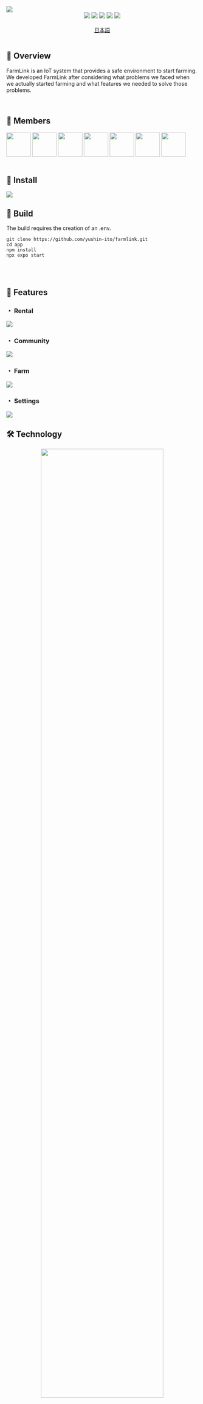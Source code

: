<img src="https://github.com/yushin-ito/farmlink/assets/75526539/4223d233-95f3-4d54-8424-b5f6d42c176a" >

<div align="center">
  <img src="https://img.shields.io/badge/version-1.0.0-red.svg">
  <img src="https://img.shields.io/badge/platform-ios%20|%20android-orange.svg">
  <img src="https://img.shields.io/github/stars/yushin-ito/farmlink?color=yellow">
  <img src="https://img.shields.io/github/commit-activity/t/yushin-ito/farmlink">
  <img src="https://img.shields.io/badge/license-MIT-green">
</div>

<br>

<div align="center">
  <a href="https://github.com/yushin-ito/farmlink/blob/main/README.ja.md">日本語<a>
</div>

<br>

<h2>📝 Overview</h2>
<P>FarmLink is an IoT system that provides a safe environment to start farming. We developed FarmLink after considering what problems we faced when we actually started farming and what features we needed to solve those problems.</p>

<br>

<h2>👀 Members</h2>
<a href="https://github.com/yushin-ito"><img  src="https://avatars.githubusercontent.com/u/75526539?s=48&v=4" width="64px"></a>
<a href="https://github.com/chibana-kit"><img src="https://avatars.githubusercontent.com/u/108317630?v=4" width="64px"></a>
<a href="https://github.com/r02i31"><img src="https://avatars.githubusercontent.com/u/108317588?v=4" width="64px"></a>
<a href="https://github.com/HipsMaro"><img src="https://avatars.githubusercontent.com/u/108317599?v=4" width="64px"></a>
<a href="https://github.com/ihsikawa"><img src="https://avatars.githubusercontent.com/u/108317813?v=4" width="64px"></a>
<a href="https://github.com/Keisuke373"><img src="https://avatars.githubusercontent.com/u/108318002?v=4" width="64px"></a>
<a href="https://github.com/rikuma77"><img src="https://avatars.githubusercontent.com/u/108317556?v=4" width="64px"></a>

<br>
<br>

<h2>📱 Install</h2>
<picture>
  <source media="(prefers-color-scheme: light)" srcset="https://github.com/yushin-ito/farmlink/assets/75526539/b265e496-c588-4617-a376-f4f78029b5b3">
  <source media="(prefers-color-scheme: dark)" srcset="https://github.com/yushin-ito/farmlink/assets/75526539/8bab7fab-f0e5-4dad-8e91-6738855590bb">
  <img src="https://github.com/yushin-ito/farmlink/assets/75526539/b265e496-c588-4617-a376-f4f78029b5b3">
</picture>

<br>

<h2>🔧 Build</h2>
<p>The build requires the creation of an .env.</p>
<pre><code>git clone https://github.com/yushin-ito/farmlink.git
cd app
npm install
npx expo start</code></pre>

<br>
<br>

<h2>🚀 Features</h2>
<h3>・ Rental</h3>
<picture>
  <source media="(prefers-color-scheme: light)" srcset="https://github.com/yushin-ito/farmlink/assets/75526539/ee65d4b8-4463-4433-8e1c-f97e1aaba354">
  <source media="(prefers-color-scheme: dark)" srcset="https://github.com/yushin-ito/farmlink/assets/75526539/6af59630-4ed3-4ecc-819a-74b5500ecf49">
  <img src="https://github.com/yushin-ito/farmlink/assets/75526539/ee65d4b8-4463-4433-8e1c-f97e1aaba354">
</picture>
<br>
<h3>・ Community</h3>
<picture>
  <source media="(prefers-color-scheme: light)" srcset="https://github.com/yushin-ito/farmlink/assets/75526539/4ea780b5-72ad-4fc3-a1e1-72f18a99bd33">
  <source media="(prefers-color-scheme: dark)" srcset="https://github.com/yushin-ito/farmlink/assets/75526539/dde2f50d-b591-4f28-a5b4-4b37cbdd254a">
  <img src="https://github.com/yushin-ito/farmlink/assets/75526539/4ea780b5-72ad-4fc3-a1e1-72f18a99bd33">
</picture>
<br>
<h3>・ Farm</h3>
<picture>
  <source media="(prefers-color-scheme: light)" srcset="https://github.com/yushin-ito/farmlink/assets/75526539/d1f3aca4-34f0-4bf8-9e95-8dd72defb67a">
  <source media="(prefers-color-scheme: dark)" srcset="https://github.com/yushin-ito/farmlink/assets/75526539/4ac46685-13c8-4165-a3c9-bc5f5a488975">
  <img src="https://github.com/yushin-ito/farmlink/assets/75526539/d1f3aca4-34f0-4bf8-9e95-8dd72defb67a">
</picture>
<br>
<h3>・ Settings</h3>
<picture>
  <source media="(prefers-color-scheme: light)" srcset="https://github.com/yushin-ito/farmlink/assets/75526539/8c421732-756a-4fd8-9cfc-70b96090edb0">
  <source media="(prefers-color-scheme: dark)" srcset="https://github.com/yushin-ito/farmlink/assets/75526539/8a8ab25a-0aa0-4ce5-a427-739b928440c1">
  <img src="https://github.com/yushin-ito/farmlink/assets/75526539/8c421732-756a-4fd8-9cfc-70b96090edb0">
</picture>

<br>

<h2>🛠️ Technology</h2>
<div align="center">
  <picture>
    <source media="(prefers-color-scheme: light)" srcset="https://github.com/yushin-ito/farmlink/assets/75526539/c75a5571-ca09-4200-b549-0a65cc8ab1a8">
    <source media="(prefers-color-scheme: dark)" srcset="https://github.com/yushin-ito/farmlink/assets/75526539/8d62bdb5-3e04-4306-9a1f-d49bd10787b5">
    <img src="https://github.com/yushin-ito/farmlink/assets/75526539/c75a5571-ca09-4200-b549-0a65cc8ab1a8" width="80%">
  </picture>
</div>

<br>

<h2>🌐 System</h2>
<div align="center">
  <picture>
    <source media="(prefers-color-scheme: light)" srcset="https://github.com/yushin-ito/farmlink/assets/75526539/eeeb3974-0ee6-4b34-8c74-d441644ab222">
    <source media="(prefers-color-scheme: dark)" srcset="https://github.com/yushin-ito/farmlink/assets/75526539/b8bd4f2a-d797-4b4e-82e2-f7ad2265266d">
    <img src="https://github.com/yushin-ito/farmlink/assets/75526539/eeeb3974-0ee6-4b34-8c74-d441644ab222" width="80%">
  </picture>
</div>

<br>

<h2>📊 ERD</h2>
<picture>
  <source media="(prefers-color-scheme: light)" srcset="https://github.com/yushin-ito/farmlink/assets/75526539/b1ee2622-bcdf-48ea-9ab0-e6bbd97f96df">
  <source media="(prefers-color-scheme: dark)" srcset="https://github.com/yushin-ito/farmlink/assets/75526539/505475dd-5043-40de-911b-8aefeddd3b9b">
  <img src="https://github.com/yushin-ito/farmlink/assets/75526539/b1ee2622-bcdf-48ea-9ab0-e6bbd97f96df">
</picture>

<br>

<h2>✅ Todo</h2>
<ul>
  <li>Graphical display using Victory</li>
  <li>Rental Filter</li>
  <li>Password Reset</li>
</ul>

<br>

<h2>📜 License</h2>
<a href="https://github.com/yushin-ito/farmlink/blob/main/LICENSE">MIT License<a>
